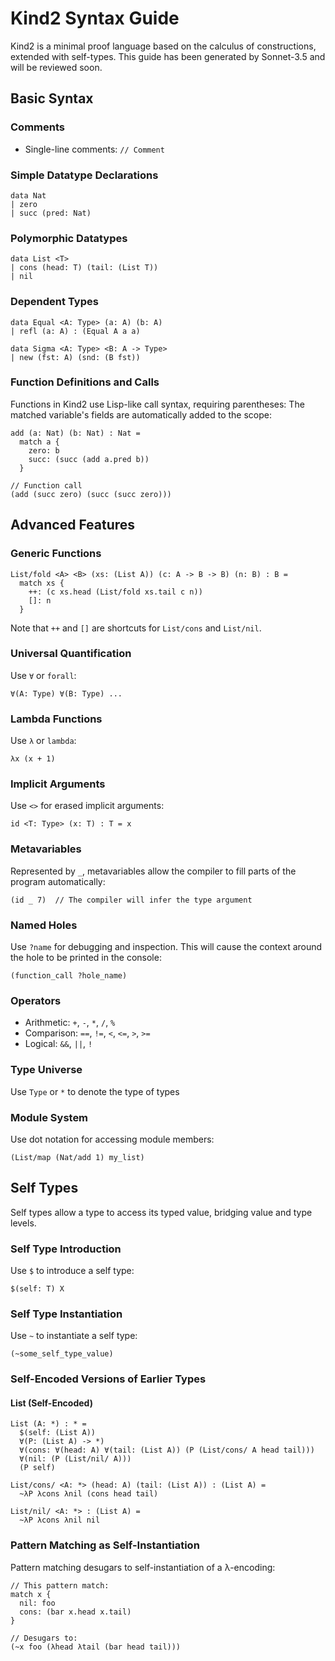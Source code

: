 # Kind2 Syntax Guide

Kind2 is a minimal proof language based on the calculus of constructions, extended with self-types.
This guide has been generated by Sonnet-3.5 and will be reviewed soon.

## Basic Syntax

### Comments
- Single-line comments: `// Comment`

### Simple Datatype Declarations
```kind2
data Nat
| zero
| succ (pred: Nat)
```

### Polymorphic Datatypes
```kind2
data List <T>
| cons (head: T) (tail: (List T))
| nil
```

### Dependent Types
```kind2
data Equal <A: Type> (a: A) (b: A)
| refl (a: A) : (Equal A a a)

data Sigma <A: Type> <B: A -> Type>
| new (fst: A) (snd: (B fst))
```

### Function Definitions and Calls
Functions in Kind2 use Lisp-like call syntax, requiring parentheses:
The matched variable's fields are automatically added to the scope:
```kind2
add (a: Nat) (b: Nat) : Nat =
  match a {
    zero: b
    succ: (succ (add a.pred b))
  }

// Function call
(add (succ zero) (succ (succ zero)))
```

## Advanced Features

### Generic Functions
```kind2
List/fold <A> <B> (xs: (List A)) (c: A -> B -> B) (n: B) : B =
  match xs {
    ++: (c xs.head (List/fold xs.tail c n))
    []: n
  }
```
Note that `++` and `[]` are shortcuts for `List/cons` and `List/nil`.

### Universal Quantification
Use `∀` or `forall`:
```kind2
∀(A: Type) ∀(B: Type) ...
```

### Lambda Functions
Use `λ` or `lambda`:
```kind2
λx (x + 1)
```

### Implicit Arguments
Use `<>` for erased implicit arguments:
```kind2
id <T: Type> (x: T) : T = x
```

### Metavariables
Represented by `_`, metavariables allow the compiler to fill parts of the program automatically:
```kind2
(id _ 7)  // The compiler will infer the type argument
```

### Named Holes
Use `?name` for debugging and inspection. This will cause the context around the hole to be printed in the console:
```kind2
(function_call ?hole_name)
```

### Operators
- Arithmetic: `+`, `-`, `*`, `/`, `%`
- Comparison: `==`, `!=`, `<`, `<=`, `>`, `>=`
- Logical: `&&`, `||`, `!`

### Type Universe
Use `Type` or `*` to denote the type of types

### Module System
Use dot notation for accessing module members:
```kind2
(List/map (Nat/add 1) my_list)
```

## Self Types

Self types allow a type to access its typed value, bridging value and type levels.

### Self Type Introduction
Use `$` to introduce a self type:
```kind2
$(self: T) X
```

### Self Type Instantiation
Use `~` to instantiate a self type:
```kind2
(~some_self_type_value)
```

### Self-Encoded Versions of Earlier Types

#### List (Self-Encoded)
```kind2
List (A: *) : * =
  $(self: (List A))
  ∀(P: (List A) -> *)
  ∀(cons: ∀(head: A) ∀(tail: (List A)) (P (List/cons/ A head tail)))
  ∀(nil: (P (List/nil/ A)))
  (P self)

List/cons/ <A: *> (head: A) (tail: (List A)) : (List A) =
  ~λP λcons λnil (cons head tail)

List/nil/ <A: *> : (List A) =
  ~λP λcons λnil nil
```

### Pattern Matching as Self-Instantiation
Pattern matching desugars to self-instantiation of a λ-encoding:
```kind2
// This pattern match:
match x {
  nil: foo
  cons: (bar x.head x.tail)
}

// Desugars to:
(~x foo (λhead λtail (bar head tail)))
```
